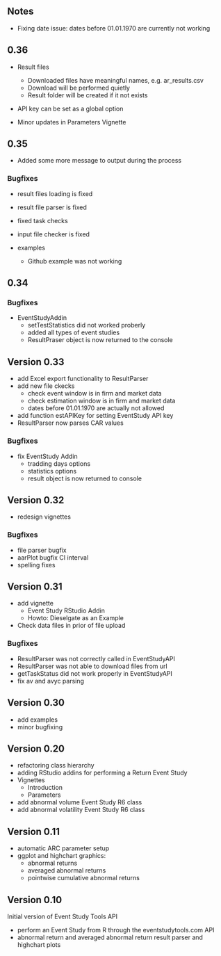 ## Notes

- Fixing date issue: dates before 01.01.1970 are currently not working


## 0.36

- Result files
  - Downloaded files have meaningful names, e.g. ar_results.csv
  - Download will be performed quietly
  - Result folder will be created if it not exists

- API key can be set as a global option
- Minor updates in Parameters Vignette


## 0.35

- Added some more message to output during the process

### Bugfixes

- result files loading is fixed
- result file parser is fixed
- fixed task checks
- input file checker is fixed

- examples
    - Github example was not working

## 0.34

### Bugfixes

- EventStudyAddin
    - setTestStatistics did not worked proberly
    - added all types of event studies
    - ResultPraser object is now returned to the console


## Version 0.33

- add Excel export functionality to ResultParser
- add new file ckecks
    - check event window is in firm and market data
    - check estimation window is in firm and market data
    - dates before 01.01.1970 are actually not allowed
- add function estAPIKey for setting EventStudy API key
- ResultParser now parses CAR values

### Bugfixes

- fix EventStudy Addin 
    - tradding days options
    - statistics options
    - result object is now returned to console


## Version 0.32

- redesign vignettes

### Bugfixes 

- file parser bugfix
- aarPlot bugfix CI interval
- spelling fixes


## Version 0.31

- add vignette
    - Event Study RStudio Addin
    - Howto: Dieselgate as an Example
- Check data files in prior of file upload


### Bugfixes

- ResultParser was not correctly called in EventStudyAPI
- ResultParser was not able to download files from url
- getTaskStatus did not work properly in EventStudyAPI 
- fix av and avyc parsing


## Version 0.30

- add examples
- minor bugfixing


## Version 0.20

- refactoring class hierarchy
- adding RStudio addins for performing a Return Event Study
- Vignettes
    - Introduction
    - Parameters
- add abnormal volume Event Study R6 class
- add abnormal volatility Event Study R6 class


## Version 0.11

- automatic ARC parameter setup
- ggplot and highchart graphics:
    - abnormal returns
    - averaged abnormal returns
    - pointwise cumulative abnormal returns


## Version 0.10

Initial version of Event Study Tools API

- perform an Event Study from R through the eventstudytools.com API
- abnormal return and averaged abnormal return result parser and highchart plots
